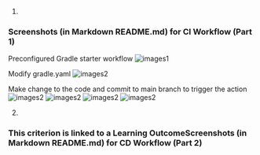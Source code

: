 1. 
### Screenshots (in Markdown README.md) for CI Workflow (Part 1)
Preconfigured Gradle starter workflow
![images1](./images/part1/1)

Modify gradle.yaml
![images2](./images/part1/2)

Make change to the code and commit to main branch to trigger the action
![images2](./images/part1/3)
![images2](./images/part1/4)
![images2](./images/part1/5)
![images2](./images/part1/6)



2.
### This criterion is linked to a Learning OutcomeScreenshots (in Markdown README.md) for CD Workflow (Part 2)
